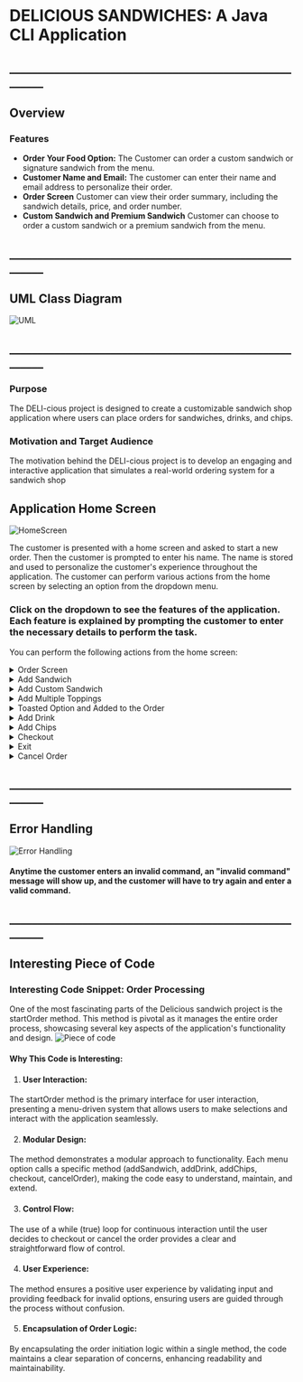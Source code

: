 # DELICIOUS SANDWICHES: A Java CLI Application
## ________________________________________________________
## Overview

### Features
- **Order Your Food Option:** The Customer can order a custom sandwich or signature sandwich from the menu. 
- **Customer Name and Email:** The customer can enter their name and email address to personalize their order. 
- **Order Screen** Customer can view their order summary, including the sandwich details, price, and order number.
- **Custom Sandwich and Premium Sandwich**  Customer can choose to order a custom sandwich or a premium sandwich from the menu.

## ________________________________________________________
## UML Class Diagram

<img  alt="UML" src="src/Images/Deli_UML_SAH.png">

## ________________________________________________________

### Purpose
The DELI-cious project is designed to create a customizable sandwich shop application where users can place orders for sandwiches, drinks, and chips.

### Motivation and Target Audience
The motivation behind the DELI-cious project is to develop an engaging and interactive application that simulates a real-world ordering system for a sandwich shop


## Application Home Screen
<img alt="HomeScreen" src="src/Images/HomeScreen.png">

The customer is presented with a home screen and asked to start a new order. Then the customer is prompted to enter his name. The name is stored and used to personalize the customer's experience throughout the application. The customer can perform various actions from the home screen by selecting an option from the dropdown menu.

### Click on the dropdown to see the features of the application. Each feature is explained by prompting the customer to enter the necessary details to perform the task.
You can perform the following actions from the home screen:

<details>
**<summary> Order Screen </summary>**

<img  alt="Order Screen" src="src/Images/OderScreen.png">

#### The Customer is presented with a home screen and asked to enter his name. The name is stored and used to personalize the customer experience throughout the application. The customer can perform various actions from the home screen by selecting an option from the dropdown menu.
</details>

<details>
<summary> Add Sandwich </summary>

#### Customer can add a sandwich to his order. Customer chooses to add a sandwich from the menu. Then the customer is prompted to choose the type of sandwich he wants to add. 
The customer can choose to add a custom sandwich or a premium sandwich.

<img alt="Add Sandwich" src="src/Images/AddSandwich.png">
</details>

<details>
<summary> Add Custom Sandwich  </summary>

#### Customer chooses to add a custom sandwich. The customer is prompted to enter the type of bread, size, and toppings for the sandwich. The customer can add multiple toppings to the sandwich.
<img alt="Adding Custom Sandwich" src="src/Images/CustomSandwich.png">
</details>

<details>
<summary> Add Multiple Toppings </summary>

#### Customer can add multiple toppings to the sandwich. The toppings are categorized as premium and regular toppings. The customer can choose to add multiple toppings from the premium and regular toppings list.
<img alt="Adding Chips" src="src/Images/MulitpleToppings.png">
</details>

<details>
<summary> Toasted Option and Added to the Order </summary>

#### Customer can choose to have the sandwich toasted. The customer is prompted to choose if he wants the sandwich toasted. The sandwich is then added to the order.
<img alt="Toasted" src="src/Images/Toasted.png">
</details>

<details>
<summary> Add Drink </summary>

#### Customer can add a drink to his order by choosing its size and flavor then the drink is added to the order.
<img alt="Drink" src="src/Images/AddDrink.png">
</details>

<details>
<summary> Add Chips </summary>

#### Customer can add chips to his order by choosing size and then the chips are added to the order.
<img alt="Chips" src="src/Images/AddChips.png">
</details>

<details>
<summary> Checkout </summary>

#### The customer can check out and view their order summary. They are then asked to confirm their order. Once confirmed, the customer is presented with the message "Order Confirmed" along with their name and receipt number, as well as the current date and time.
<img alt="Checkout" src="src/Images/Checkout.png">
</details>

<details>
<summary> Exit </summary>

#### The customer can exit the application by selecting the exit option from the dropdown menu. The customer is then presented with the message "Goodbye" and the application closes.
<img alt="Exit" src="src/Images/Exit.png">
</details>

<details>
<summary> Cancel Order </summary>

1. #### Clearing the Order:
The cancelOrder method clears the current order, removing any items that the user may have added. This ensures that if the user decides to start a new order later, they won't see items from the canceled order.

2. #### User Feedback:
After clearing the order, the method prints a message to inform the user that their order has been canceled. This feedback is important for user experience, as it confirms that the action was successful.

3. #### Returning to Home-Screen:
The method might also include logic to return the user to the home screen or main menu, depending on how the application is structured. In this example, it calls a hypothetical displayHomeScreen method to handle this transition.

<img width="300" alt="Cancel Order" src="src/Images/CancelOrder.png">
</details>

## ________________________________________________________


## Error Handling
<img alt="Error Handling" src="src/Images/ErrorHandling.png">

#### Anytime the customer enters an invalid command, an "invalid command" message will show up, and the customer will have to try again and enter a valid command.

## ________________________________________________________
## Interesting Piece of Code
### Interesting Code Snippet: Order Processing
One of the most fascinating parts of the Delicious sandwich project is the startOrder method. This method is pivotal as it manages the entire order process, showcasing several key aspects of the application's functionality and design.
<img alt="Piece of code" src="src/Images/PieceOfCode.png">

#### Why This Code is Interesting:

1. #### User Interaction: 
The startOrder method is the primary interface for user interaction, presenting a menu-driven system that allows users to make selections and interact with the application seamlessly.

2. #### Modular Design: 
The method demonstrates a modular approach to functionality. Each menu option calls a specific method (addSandwich, addDrink, addChips, checkout, cancelOrder), making the code easy to understand, maintain, and extend.

3. #### Control Flow: 
The use of a while (true) loop for continuous interaction until the user decides to checkout or cancel the order provides a clear and straightforward flow of control.

4. #### User Experience:
The method ensures a positive user experience by validating input and providing feedback for invalid options, ensuring users are guided through the process without confusion.

5. #### Encapsulation of Order Logic:
By encapsulating the order initiation logic within a single method, the code maintains a clear separation of concerns, enhancing readability and maintainability.




